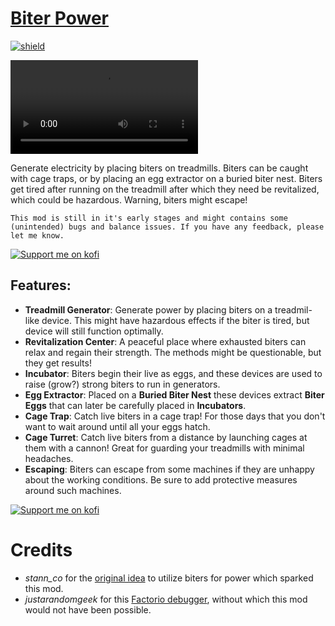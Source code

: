 # [Biter Power](https://mods.factorio.com/mod/biter-power)

[![shield](https://img.shields.io/badge/dynamic/json?color=orange&label=Factorio&query=downloads_count&suffix=%20downloads&url=https%3A%2F%2Fmods.factorio.com%2Fapi%2Fmods%2Fbiter-power)](https://mods.factorio.com/mod/biter-power)

![](https://i.imgur.com/vesO4dr.mp4)

Generate electricity by placing biters on treadmills. Biters can be caught with cage traps, or by placing an egg extractor on a buried biter nest. Biters get tired after running on the treadmill after which they need be revitalized, which could be hazardous. Warning, biters might escape!

`This mod is still in it's early stages and might contains some (unintended) bugs and balance issues. If you have any feedback, please let me know.`

[![Support me on kofi](https://www.ko-fi.com/img/githubbutton_sm.svg)](https://ko-fi.com/stringweasel)

## Features:

- **Treadmill Generator**: Generate power by placing biters on a treadmil-like device. This might have hazardous effects if the biter is tired, but device will still function optimally.
- **Revitalization Center**: A peaceful place where exhausted biters can relax and regain their strength. The methods might be questionable, but they get results!
- **Incubator**: Biters begin their live as eggs, and these devices are used to raise (grow?) strong biters to run in generators.
- **Egg Extractor**: Placed on a **Buried Biter Nest** these devices extract **Biter Eggs** that can later be carefully placed in **Incubators**.
- **Cage Trap**: Catch live biters in a cage trap! For those days that you don't want to wait around until all your eggs hatch.
- **Cage Turret**: Catch live biters from a distance by launching cages at them with a cannon! Great for guarding your treadmills with minimal headaches.
- **Escaping**: Biters can escape from some machines if they are unhappy about the working conditions. Be sure to add protective measures around such machines.

[![Support me on kofi](https://www.ko-fi.com/img/githubbutton_sm.svg)](https://ko-fi.com/stringweasel)

# Credits
-  _stann_co_ for the [original idea](https://forums.factorio.com/103767) to utilize biters for power which sparked this mod.
- _justarandomgeek_ for this [Factorio debugger](https://marketplace.visualstudio.com/items?itemName=justarandomgeek.factoriomod-debug), without which this mod would not have been possible.
